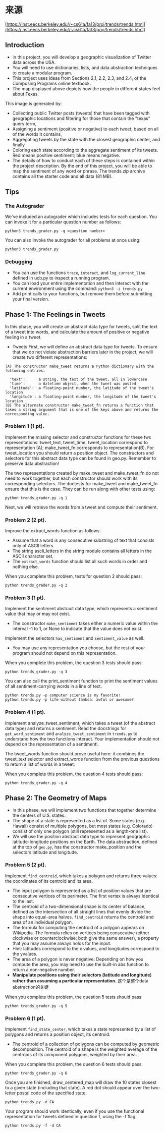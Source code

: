 # 来源
[https://inst.eecs.berkeley.edu//~cs61a/fa13/proj/trends/trends.html](https://inst.eecs.berkeley.edu//~cs61a/fa13/proj/trends/trends.html)

## Introduction
- In this project, you will develop a geographic visualization of Twitter data across the USA. 
- You will need to use dictionaries, lists, and data abstraction techniques to create a modular program. 
- This project uses ideas from Sections 2.1, 2.2, 2.3, and 2.4, of the Composing Programs online textbook.
- The map displayed above depicts how the people in different states feel about Texas. 

This image is generated by:
- Collecting public Twitter posts (tweets) that have been tagged with geographic locations and filtering for those that contain the "texas" query term,
- Assigning a sentiment (positive or negative) to each tweet, based on all of the words it contains,
- Aggregating tweets by the state with the closest geographic center, and finally
- Coloring each state according to the aggregate sentiment of its tweets. Red means positive sentiment; blue means negative.
- The details of how to conduct each of these steps is contained within the project description. By the end of this project, you will be able to map the sentiment of any word or phrase. The trends.zip archive contains all the starter code and all data (81 MB).

## Tips
### The Autograder
We've included an autograder which includes tests for each question. You can invoke it for a particular question number as follows:
```
python3 trends_grader.py -q <question number>
```
You can also invoke the autograder for all problems at once using:
```
python3 trends_grader.py
```

### Debugging
- You can use the functions `trace`, `interact`, and `log_current_line` defined in ucb.py to inspect a running program.
- You can load your entire implementation and then interact with the current environment using the command: `python3 -i trends.py`
- Add print calls to your functions, but remove them before submitting your final version.


## Phase 1: The Feelings in Tweets
In this phase, you will create an abstract data type for tweets, split the text of a tweet into words, and calculate the amount of positive or negative feeling in a tweet.

- Tweets
First, we will define an abstract data type for tweets. To ensure that we do not violate abstraction barriers later in the project, we will create two different representations:
```text
(A) The constructor make_tweet returns a Python dictionary with the following entries:

  'text':      a string, the text of the tweet, all in lowercase
  'time':      a datetime object, when the tweet was posted
  'latitude':  a floating-point number, the latitude of the tweet's location
  'longitude': a floating-point number, the longitude of the tweet's location
(B) The alternate constructor make_tweet_fn returns a function that takes a string argument that is one of the keys above and returns the corresponding value.
```
### Problem 1 (1 pt). 
Implement the missing selector and constructor functions for these two representations: tweet_text, tweet_time, tweet_location correspond to representation (A); make_tweet_fn corresponds to representation(B). For tweet_location you should return a position object. The constructors and selectors for this abstract data type can be found in geo.py. Remember to preserve data abstraction!

The two representations created by make_tweet and make_tweet_fn do not need to work together, but each constructor should work with its corresponding selectors. The doctests for make_tweet and make_tweet_fn ensure that this is the case. They can be run along with other tests using:
```
python trends_grader.py -q 1
```
Next, we will retrieve the words from a tweet and compute their sentiment.

### Problem 2 (2 pt). 
Improve the extract_words function as follows: 
- Assume that a word is any consecutive substring of text that consists only of ASCII letters. 
- The string ascii_letters in the string module contains all letters in the ASCII character set. 
- The `extract_words` function should list all such words in order and nothing else.

When you complete this problem, tests for question 2 should pass:
```
python trends_grader.py -q 2
```

### Problem 3 (1 pt). 
Implement the sentiment abstract data type, which represents a sentiment value that may or may not exist. 
- The constructor `make_sentiment` takes either a numeric value within the interval -1 to 1, or None to indicate that the value does not exist. 

Implement the selectors `has_sentiment` and `sentiment_value` as well. 
- You may use any representation you choose, but the rest of your program should not depend on this representation.

When you complete this problem, the question 3 tests should pass:
```
python trends_grader.py -q 3
```

You can also call the print_sentiment function to print the sentiment values of all sentiment-carrying words in a line of text.
```
python trends.py -p computer science is my favorite!
python trends.py -p life without lambda: awful or awesome?
```

### Problem 4 (1 pt). 
Implement analyze_tweet_sentiment, which takes a tweet (of the abstract data type) and returns a sentiment.
Read the docstrings for `get_word_sentiment` and `analyze_tweet_sentiment` in `trends.py` to understand how the two functions interact. 
Your implementation should not depend on the representation of a sentiment!.

The tweet_words function should prove useful here: it combines the tweet_text selector and extract_words function from the previous questions to return a list of words in a tweet.

When you complete this problem, the question 4 tests should pass:
```
python trends_grader.py -q 4
```

## Phase 2: The Geometry of Maps
- In this phase, we will implement two functions that together determine the centers of U.S. states. 
- The shape of a state is represented as a list of. Some states (e.g. Hawaii) consist of multiple polygons, but most states (e.g. Colorado) consist of only one polygon (still represented as a length-one list).
- We will use the position abstract data type to represent geographic latitude-longitude positions on the Earth. The data abstraction, defined at the top of `geo.py`, has the constructor make_position and the selectors latitude and longitude.

### Problem 5 (2 pt). 
Implement `find_centroid`, which takes a polygon and returns three values: the coordinates of its centroid and its area. 
- The input polygon is represented as a list of position values that are consecutive vertices of its perimeter. The first vertex is always identical to the last.
- The centroid of a two-dimensional shape is its center of balance, defined as the intersection of all straight lines that evenly divide the shape into equal-area halves. `find_centroid` returns the centroid and area of an individual polygon.
- The formula for computing the centroid of a polygon appears on Wikipedia. The formula relies on vertices being consecutive (either clockwise or counterclockwise; both give the same answer), a property that you may assume always holds for the input.
- Hint: latitudes correspond to the x values, and longitudes correspond to the yvalues.
- The area of a polygon is never negative. Depending on how you compute the area, you may need to use the built-in abs function to return a non-negative number.
- **Manipulate positions using their selectors (latitude and longitude) rather than assuming a particular representation.** 这个是整个data abstraction的关键

When you complete this problem, the question 5 tests should pass:
```
python trends_grader.py -q 5
```
### Problem 6 (1 pt). 
Implement `find_state_center`, which takes a state represented by a list of polygons and returns a position object, its centroid.
- The centroid of a collection of polygons can be computed by geometric decomposition. The centroid of a shape is the weighted average of the centroids of its component polygons, weighted by their area.

When you complete this problem, the question 6 tests should pass:
```
python trends_grader.py -q 6
```

Once you are finished, draw_centered_map will draw the 10 states closest to a given state (including that state). A red dot should appear over the two-letter postal code of the specified state.
```
python trends.py -d CA
```

Your program should work identically, even if you use the functional representation for tweets defined in question 1, using the -f flag.
```
python trends.py -f -d CA
```